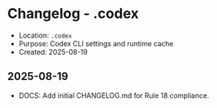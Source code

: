 # Changelog - .codex

- Location: `.codex`
- Purpose: Codex CLI settings and runtime cache
- Created: 2025-08-19

## 2025-08-19
- DOCS: Add initial CHANGELOG.md for Rule 18 compliance.

